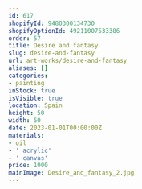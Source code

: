 ```yaml
---
id: 617
shopifyId: 9480300134730
shopifyOptionId: 49211007533386
order: 57
title: Desire and fantasy
slug: desire-and-fantasy
url: art-works/desire-and-fantasy
aliases: []
categories:
- painting
inStock: true
isVisible: true
location: Spain
height: 50
width: 50
date: 2023-01-01T00:00:00Z
materials:
- oil
- ' acrylic'
- ' canvas'
price: 1000
mainImage: Desire_and_fantasy_2.jpg
---
```

